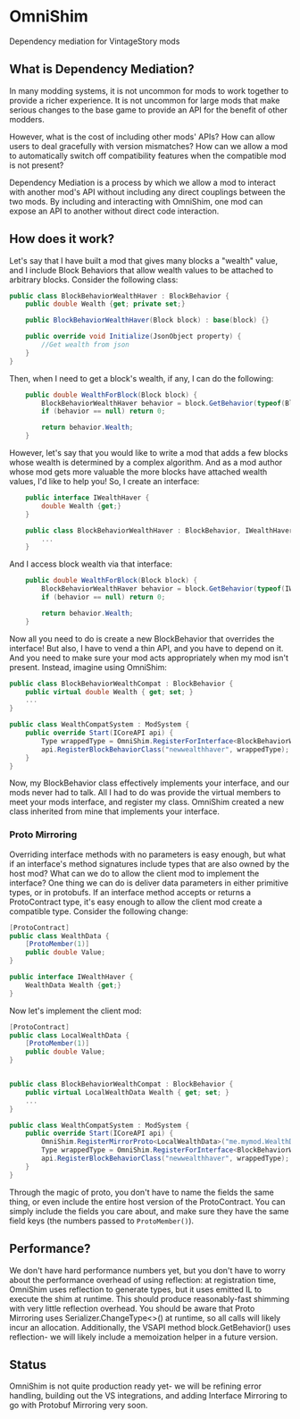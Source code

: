 # OmniShim

Dependency mediation for VintageStory mods

## What is Dependency Mediation?

In many modding systems, it is not uncommon for mods to work together to provide a richer experience.  It is not uncommon for large mods
 that make serious changes to the base game to provide an API for the benefit of other modders.

However, what is the cost of including other mods' APIs?  How can allow users to deal gracefully with version mismatches?  How can we allow
a mod to automatically switch off compatibility features when the compatible mod is not present?  

Dependency Mediation is a process by which we allow a mod to interact with another mod's API without including any direct couplings between
 the two mods.  By including and interacting with OmniShim, one mod can expose an API to another without direct code interaction.

## How does it work?

Let's say that I have built a mod that gives many blocks a "wealth" value, and I include Block Behaviors that allow wealth values to be attached
  to arbitrary blocks. Consider the following class:

```cs
public class BlockBehaviorWealthHaver : BlockBehavior {
    public double Wealth {get; private set;}

    public BlockBehaviorWealthHaver(Block block) : base(block) {}

    public override void Initialize(JsonObject property) {
        //Get wealth from json
    }
}
```

Then, when I need to get a block's wealth, if any, I can do the following:

```cs
    public double WealthForBlock(Block block) {
        BlockBehaviorWealthHaver behavior = block.GetBehavior(typeof(BlockBehaviorWealthHaver));
        if (behavior == null) return 0;

        return behavior.Wealth;
    }
```

However, let's say that you would like to write a mod that adds a few blocks whose wealth is determined by a complex algorithm.  And as a mod author
 whose mod gets more valuable the more blocks have attached wealth values, I'd like to help you!  So, I create an interface:

```cs
    public interface IWealthHaver {
        double Wealth {get;}
    }

    public class BlockBehaviorWealthHaver : BlockBehavior, IWealthHaver {
        ...
    }
```

And I access block wealth via that interface:

```cs
    public double WealthForBlock(Block block) {
        BlockBehaviorWealthHaver behavior = block.GetBehavior(typeof(IWealthHaver), true);
        if (behavior == null) return 0;

        return behavior.Wealth;
    }
```

Now all you need to do is create a new BlockBehavior that overrides the interface!  But also, I have to vend a thin API, and you have to depend
  on it.  And you need to make sure your mod acts appropriately when my mod isn't present.  Instead, imagine using OmniShim:

```cs
public class BlockBehaviorWealthCompat : BlockBehavior {
    public virtual double Wealth { get; set; }
    ...
}

public class WealthCompatSystem : ModSystem {
    public override Start(ICoreAPI api) {
        Type wrappedType = OmniShim.RegisterForInterface<BlockBehaviorWealthCompat>("me.mymod.IWealthHaver");
        api.RegisterBlockBehaviorClass("newwealthhaver", wrappedType);
    }
}
```

Now, my BlockBehavior class effectively implements your interface, and our mods never had to talk.  All I had to do was provide the virtual
 members to meet your mods interface, and register my class.  OmniShim created a new class inherited from mine that implements your interface.

### Proto Mirroring

Overriding interface methods with no parameters is easy enough, but what if an interface's method signatures include types that are also
 owned by the host mod?  What can we do to allow the client mod to implement the interface?  One thing we can do is deliver data parameters
 in either primitive types, or in protobufs.  If an interface method accepts or returns a ProtoContract type, it's easy enough to allow
 the client mod create a compatible type.  Consider the following change:

```cs
[ProtoContract]
public class WealthData {
    [ProtoMember(1)]
    public double Value;
}

public interface IWealthHaver {
    WealthData Wealth {get;}
}
```

Now let's implement the client mod:
```cs
[ProtoContract]
public class LocalWealthData {
    [ProtoMember(1)]
    public double Value;
}


public class BlockBehaviorWealthCompat : BlockBehavior {
    public virtual LocalWealthData Wealth { get; set; }
    ...
}

public class WealthCompatSystem : ModSystem {
    public override Start(ICoreAPI api) {
        OmniShim.RegisterMirrorProto<LocalWealthData>("me.mymod.WealthData");
        Type wrappedType = OmniShim.RegisterForInterface<BlockBehaviorWealthCompat>("me.mymod.IWealthHaver");
        api.RegisterBlockBehaviorClass("newwealthhaver", wrappedType);
    }
}
```

Through the magic of proto, you don't have to name the fields the same thing, or even include the entire host version of the ProtoContract.
 You can simply include the fields you care about, and make sure they have the same field keys (the numbers passed to `ProtoMember()`).

## Performance?

We don't have hard performance numbers yet, but you don't have to worry about the performance overhead of using reflection: at registration
 time, OmniShim uses reflection to generate types, but it uses emitted IL to execute the shim at runtime.  This should produce reasonably-fast
 shimming with very little reflection overhead.  You should be aware that Proto Mirroring uses Serializer.ChangeType<>() at runtime, so
 all calls will likely incur an allocation.  Additionally, the VSAPI method block.GetBehavior() uses reflection- we will likely include a memoization
 helper in a future version.

## Status

OmniShim is not quite production ready yet- we will be refining error handling, building out the VS integrations, and adding Interface Mirroring
 to go with Protobuf Mirroring very soon.
